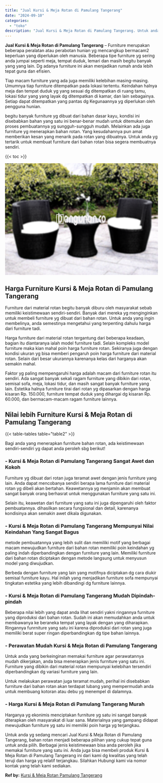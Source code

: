 ```yaml
---
title: "Jual Kursi & Meja Rotan di Pamulang Tangerang"
date: "2024-09-10"
categories: 
  - "toko"
description: "Jual Kursi & Meja Rotan di Pamulang Tangerang. Untuk anda yg sedang mencari Jual Kursi & Meja Rotan di Pamulang Tangerang, bahan rotan menjadi beberapa pilih..."
---
```


**Jual Kursi & Meja Rotan di Pamulang Tangerang** – Furniture merupakan beberapa peralatan atau perabotan hunian yg mencangkup bermacam2 keperluan yang diperlukan oleh manusia. Beberapa tipe furniture yg sering anda jumpai seperti meja, tempat duduk, lemari dan masih begitu banyak yang yang lain. Dg adanya furniture ini akan menjadikan rumah anda lebih tepat guna dan efisien.

Tiap macam furniture yang ada juga memiliki kelebihan masing-masing. Umumnya tiap furniture ditempatkan pada lokasi tertentu. Keindahan halnya meja dan tempat duduk yg yang sesuai dg ditempatkan di ruang tamu, lokasi tidur yang yang layak dg ditempatkan di kamar, dan lain sebagainya. Setiap dapat ditempatkan yang pantas dg Kegunaannya yg diperlukan oleh pengguna hunian.

begitu banyak furniture yg dibuat dari bahan dasar kayu, kondisi ini disebabkan bahan yang satu ini benar-benar mudah untuk ditemukan dan proses pembuatannya yg sungguh-sungguh mudah. Melainkan ada juga furniture yg menerapkan bahan rotan. Yang kesudahannya pun amat memberikan kesan yang menarik pada rotan yang dibuatnya. Untuk anda yg tertarik untuk membuat furniture dari bahan rotan bisa segera membuatnya sendiri.

{{< toc >}}

![Jual Kursi & Meja Rotan di Pamulang Tangerang](/images/kursi-meja-rotan-murah51.png)

## Harga Furniture Kursi & Meja Rotan di Pamulang Tangerang

Furniture dari material rotan begitu banyak diburu oleh masyarakat sebab memiliki keistimewaan sendiri-sendiri. Banyak dari mereka yg menginginkan untuk membeli furniture yg dibuat dari bahan rotan. Untuk anda yang ingin membelinya, anda semestinya mengetahui yang terpenting dahulu harga dari furniture tadi.

Harga furniture dari material rotan tergantung dari beberapa keadaan, bagian itu diantaranya ialah model furniture tadi. Selain kompleks model furniture maka kian mahal poin harga furniture rotan. Sekiranya juga dengan kondisi ukuran yg bisa memberi pengaruh poin harga furniture dari material rotan. Selain dari besar ukurannya karenanya kelas dari harganya akan semakin mahal.

Faktor yg paling mempengaruhi harga adalah macam dari furniture rotan itu sendiri. Ada sangat banyak sekali ragam furniture yang dibikin dari rotan, semisal sofa, meja, lokasi tidur, dan masih sangat banyak furniture yang lain. Estetika halnya furniture tirai dari rotan yg dipasarkan dengan harga kisaran Rp. 150.000, furniture tempat duduk yang dihargai dg kisaran Rp. 60.000, dan bermacam-macam ragam furniture lainnya.

## Nilai lebih Furniture Kursi & Meja Rotan di Pamulang Tangerang

{{< table-tables table="table2" >}}

Bagi anda yang menerapkan furniture bahan rotan, ada keistimewaan sendiri-sendiri yg dapat anda peroleh sbg berikut!

### \- Kursi & Meja Rotan di Pamulang Tangerang Sangat Awet dan Kokoh

Furniture yg dibuat dari rotan juga teramat awet dengan jenis furniture yang lain. Anda dapat mencobanya sendiri berapa lama furniture dari material rotan yg dibeli akan bertahan. Keawetannya yg menjamin akan membuat sangat banyak orang berhasrat untuk menggunakan furniture yang satu ini.

Selain itu, keawetan dari furniture yang satu ini juga dipengaruhi oleh faktor pembuatannya. dihasilkan secara fungsional dan detail, karenanya kondisinya akan semakin awet dikala digunakan.

### \- Kursi & Meja Rotan di Pamulang Tangerang Mempunyai Nilai Keindahan Yang Sangat Bagus

metode pembuatannya yang lebih sulit dan memiliki motif yang berbagai macam mewujudkan furniture dari bahan rotan memiliki poin keindahan yg paling indah diperbandingkan dengan furniture yang lain. Memiliki furniture dari bahan rotan diciptakan dengan metode langsung untuk menyusun model yang diwujudkan.

Berbeda dengan furniture yang lain yang motifnya diciptakan dg cara diukir semisal furniture kayu. Hal inilah yang menjadikan furniture sofa mempunyai tingkatan estetika yang lebih dibandingi dg furniture lainnya.

### \- Kursi & Meja Rotan di Pamulang Tangerang Mudah Dipindah-pindah

Beberapa nilai lebih yang dapat anda lihat sendiri yakni ringannya furniture yang diproduksi dari bahan rotan. Sudah ini akan memudahkan anda untuk membawanya ke beraneka tempat yang layak dengan yang diharapkan. Ringannya funrniture yang satu ini karena diproduksi dari rotan yang juga memiliki berat super ringan diperbandingkan dg tipe bahan lainnya.

### \- Perawatan Mudah Kursi & Meja Rotan di Pamulang Tangerang

Untuk anda yang berkeinginan memakai furniture agar perawatannya mudah dikerjakan, anda bisa menerapkan jenis furniture yang satu ini. Furniture yang dibikin dari material rotan mempunyai kelebihan tersendiri diperbandingkan dg variasi furniture yang lain.

Untuk melakukan perawatan juga teramat mudah, perihal ini disebabkan furniture dari bahan rotan akan terdapat lubang yang mempermudah anda untuk membuang kotoran atau debu yg menempel di dalamnya.

### \- Harga Kursi & Meja Rotan di Pamulang Tangerang Murah

Harganya yg ekonimis menciptakan furniture yg satu ini sangat banyak diterapkan oleh masyarakat di luar sana. Materialnya yang gampang didapat mewujudkan furniture yg satu ini memiliki poin harga yg terjangkau.

Untuk anda yg sedang mencari Jual Kursi & Meja Rotan di Pamulang Tangerang, bahan rotan menjadi beberapa pilihan yang cukup tepat guna untuk anda pilih. Berbagai jenis keistimewaan bisa anda peroleh jika memakai furniture yang satu ini. Anda juga bisa membeli produk Kursi & Meja Rotan di Pamulang Tangerang ini dari kami dg kwalitas yang telah teruji dan harga yg relatif terjangkau. Silahkan Hubungi kami via nomor kontak yang telah kami sediakan.

**Ref by:** [Kursi & Meja Rotan Pamulang Tangerang](https://id.wikipedia.org/wiki/Kursi)
